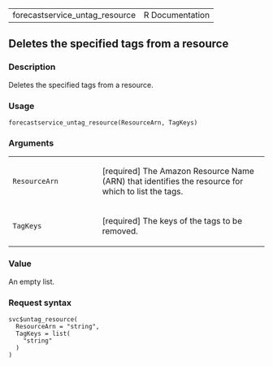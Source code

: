 <table style="width: 100%;">
<tbody>
<tr class="odd">
<td>forecastservice_untag_resource</td>
<td style="text-align: right;">R Documentation</td>
</tr>
</tbody>
</table>

## Deletes the specified tags from a resource

### Description

Deletes the specified tags from a resource.

### Usage

    forecastservice_untag_resource(ResourceArn, TagKeys)

### Arguments

<table>
<colgroup>
<col style="width: 35%" />
<col style="width: 65%" />
</colgroup>
<tbody>
<tr class="odd">
<td><code
id="forecastservice_untag_resource_:_ResourceArn">ResourceArn</code></td>
<td><p>[required] The Amazon Resource Name (ARN) that identifies the
resource for which to list the tags.</p></td>
</tr>
<tr class="even">
<td><code
id="forecastservice_untag_resource_:_TagKeys">TagKeys</code></td>
<td><p>[required] The keys of the tags to be removed.</p></td>
</tr>
</tbody>
</table>

### Value

An empty list.

### Request syntax

    svc$untag_resource(
      ResourceArn = "string",
      TagKeys = list(
        "string"
      )
    )
